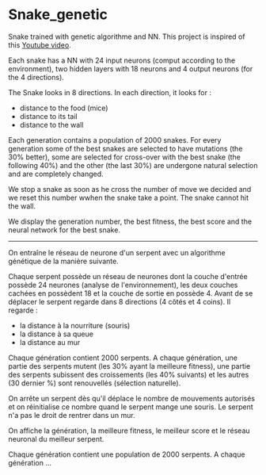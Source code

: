 # Snake_genetic

Snake trained with genetic algorithme and NN.
This project is inspired of this [Youtube video](https://www.youtube.com/watch?v=zIkBYwdkuTk&t=89s).


Each snake has a NN with 24 input neurons (comput according to the environment), two hidden layers with 18 neurons and 4 output neurons (for the 4 directions).

The Snake looks in 8 directions. In each direction, it looks for : 

- distance to the food (mice)
- distance to its tail 
- distance to the wall


Each generation contains a population of 2000 snakes.
For every generation some of the best snakes are selected to have mutations (the 30% better), some are selected for cross-over with the best snake (the following 40%) and the other (the last 30%) are undergone natural selection and are completely changed.

We stop a snake as soon as he cross the number of move we decided and we reset this number wwhen the snake take a point.
The snake cannot hit the wall.

We display the generation number, the best fitness, the best score and the neural network for the best snake.



-----------------------


On entraîne le réseau de neurone d'un serpent avec un algorithme génétique de la manière suivante.

Chaque serpent possède un réseau de neurones dont la couche d'entrée possède 24 neurones (analyse de l'environnement), les deux couches cachées en possèdent 18 et la couche de sortie en possède 4.
Avant de se déplacer le serpent regarde dans 8 directions (4 côtés et 4 coins). Il regarde : 

- la distance à la nourriture (souris)
- la distance à sa queue 
- la distance au mur

Chaque génération contient 2000 serpents.
A chaque génération, une partie des serpents mutent (les 30% ayant la meilleure fitness), une partie des serpents subissent des croissements (les 40% suivants) et les autres (30 dernier %) sont renouvellés (sélection naturelle).

On arrête un serpent dès qu'il déplace le nombre de mouvements autorisés et on réinitialise ce nombre quand le serpent mange une souris. Le serpent n'a pas le droit de rentrer dans un mur.

On affiche la génération, la meilleure fitness, le meilleur score et le réseau neuronal du meilleur serpent.

Chaque génération contient une population de 2000 serpents.
A chaque génération ...

